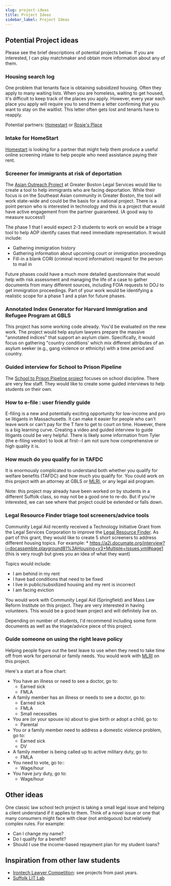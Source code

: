 ```yaml
---
slug: project-ideas
title: Project Ideas
sidebar_label: Project Ideas
---
```


## Potential Project ideas

Please see the brief descriptions of potential projects below. If you are
interested, I can play matchmaker and obtain more information about any of them.

### Housing search log
One problem that tenants face is obtaining subsidized housing. Often they apply
to many waiting lists. When you are homeless, waiting to get housed, it's
difficult to keep track of the places you apply. However, every year each place
you apply will require you to send them a letter confirming that you want to
stay on the waitlist. This letter often gets lost and tenants have to reapply.

Potential partners: [Homestart](https://www.homestart.org) or [Rosie's
Place](https://www.rosiesplace.org)

### Intake for HomeStart

[Homestart](https://www.homestart.org) is looking for a partner that might help
them produce a useful online screening intake to help people who need assistance
paying their rent.

### Screener for immigrants at risk of deportation

The [Asian Outreach Project](https://www.gbls.org/our-work/asian-outreach) at
Greater Boston Legal Services would like to create a tool to help immigrants who
are facing deportation. While their focus is on the Southeast Asian community in
Greater Boston, the tool will work state-wide and could be the basis for a
national project. There is a point person who is interested in technology and
this is a project that would have active engagement from the partner guaranteed.
(A good way to measure success!)

The phase 1 that I would expect 2-3 students to work on would be a triage tool
to help AOP identify cases that need immediate representation. It would include:

* Gathering immigration history
* Gathering information about upcoming court or immigration proceedings
* Fill-in a blank CORI (criminal record information) request for the person to
  mail in

Future phases could have a much more detailed questionnaire that would help with
risk assessment and managing the life of a case to gather documents from many
different sources, including FOIA requests to DOJ to get immigration
proceedings. Part of your work would be identifying a realistic scope for a
phase 1 and a plan for future phases.

### Annotated Index Generator for Harvard Immigration and Refugee Program at GBLS

This project has some working code already. You'd be evaluated on the new work.
The project would help asylum lawyers prepare the massive "annotated indices"
that support an asylum claim. Specifically, it would focus on gathering "country
conditions' which mix different attributes of an asylum seeker (e.g., gang
violence or ethnicity) with a time period and country.

### Guided interview for School to Prison Pipeline

The [School to Prison Pipeline
project](https://www.gbls.org/our-work/elder-health-disability/school-to-prison-pipeline-intervention-project)
focuses on school discipline. There are very few staff. They would like to
create some guided interviews to help students on their own.

### How to e-file : user friendly guide

E-filing is a new and potentially exciting opportunity for low-income and pro se
litigants in Massachusetts. It can make it easier for people who can't leave
work or can't pay for the T fare to get to court on time. However, there is a
big learning curve. Creating a video and guided interview to guide litigants
could be very helpful. There is likely some information from Tyler (the e-filing
vendor) to look at first--I am not sure how comprehensive or high quality it is.

### How much do you qualify for in TAFDC

It is enormously complicated to understand both whether you qualify for welfare
benefits (TAFDC) and how much you qualify for. You could work on this project
with an attorney at GBLS or [MLRI](https://www.mlri.org), or any legal aid
program.

Note: this project may already have been worked on by students in a different
Suffolk class, so may not be a good one to re-do. But if you're interested, we
can see where that project could be extended or falls down.

### Legal Resource Finder triage tool screeners/advice tools

Community Legal Aid recently received a Technology Initiative Grant from the
    Legal Services Corporation to improve the [Legal Resource
    Finder](https://www.masslegalservices.org/FindLegalAid). As part of this
    grant, they would like to create 5 short screeners to address different
    housing topics. For example: *
    https://a2j.documate.org/interview?i=docassemble.playground81%3AHousing+v3+Multiple+Issues.yml#page1
    (this is very rough but gives you an idea of what they want)

Topics would include:
* I am behind in my rent
* I have bad conditions that need to be fixed
* I live in public/subsidized housing and my rent is incorrect
* I am facing eviction

You would work with Community Legal Aid (Springfield) and Mass Law Reform
Institute on this project. They are very interested in having volunteers. This
would be a good team project and will definitely live on.

Depending on number of students, I'd recommend including some form documents as
well as the triage/advice piece of this project.

### Guide someone on using the right leave policy

Helping people figure out the best leave to use when they need to take time off
from work for personal or family needs. You would work with
[MLRI](https://www.mlri.org) on this project.

Here's a start at a flow chart:

* You have an illness or need to see a doctor, go to:
    * Earned sick
    * FMLA
* A family member has an illness or needs to see a doctor, go to:
    * Earned sick
    * FMLA
    * Small necessities
* You are (or your spouse is) about to give birth or adopt a child, go to:
    * Parental
* You or a family member need to address a domestic violence problem, go to:
    * Earned sick
    * DV
* A family member is being called up to active military duty, go to:
    * FMLA
* You need to vote, go to::
    * Wage/hour
* You have jury duty, go to:
    * Wage/hour

## Other ideas

One classic law school tech project is taking a small legal issue and helping a
client understand if it applies to them. Think of a novel issue or one that many
consumers might face with clear (not ambiguous) but relatively complex rules.
For example:

* Can I change my name?
* Do I qualify for a benefit?
* Should I use the income-based repayment plan for my student loans?

## Inspiration from other law students

* [Irontech Lawyer Competition](https://www.georgetowntech.org/irontechlawyer):
  see projects from past years.
* [Suffolk LIT Lab](https://suffolklitlab.org/portfolio/)
